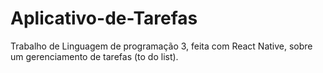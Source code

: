 # Aplicativo-de-Tarefas
Trabalho de Linguagem de programação 3, feita com React Native, sobre um gerenciamento de tarefas (to do list).
